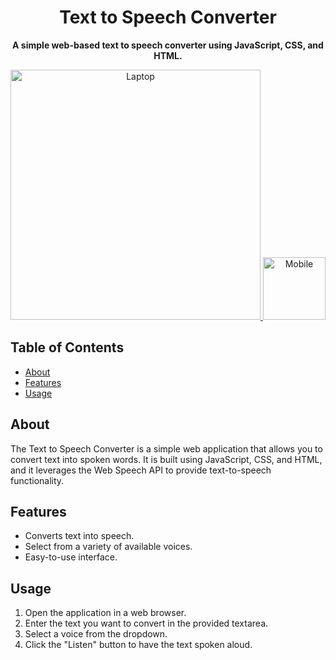 <h1 align="center">Text to Speech Converter</h1>

<div align="center">
  <strong>A simple web-based text to speech converter using JavaScript, CSS, and HTML.</strong>
</div>

<p align="center">
  <a href="https://ibb.co/gTMmw4k">
    <img src="https://i.ibb.co/xjSXGFx/laptop.png" alt="Laptop" border="0" width="400">
  </a>
  <a href="https://ibb.co/GJHr2Zj">
    <img src="https://i.ibb.co/9vZdTxj/mobile-3.png" alt="Mobile" border="0" width="100">
  </a>
</p>

## Table of Contents
- [About](#about)
- [Features](#features)
- [Usage](#usage)


## About
The Text to Speech Converter is a simple web application that allows you to convert text into spoken words. It is built using JavaScript, CSS, and HTML, and it leverages the Web Speech API to provide text-to-speech functionality.

## Features
- Converts text into speech.
- Select from a variety of available voices.
- Easy-to-use interface.

## Usage
1. Open the application in a web browser.
2. Enter the text you want to convert in the provided textarea.
3. Select a voice from the dropdown.
4. Click the "Listen" button to have the text spoken aloud.


